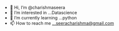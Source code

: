 - 👋 Hi, I’m @charishmaseera
- 👀 I’m interested in ...Datascience
- 🌱 I’m currently learning ...python
- 📫 How to reach me ...seeracharishma@gmail.com

<!---
charishmaseera/charishmaseera is a ✨ special ✨ repository because its `README.md` (this file) appears on your GitHub profile.
You can click the Preview link to take a look at your changes.
--->
